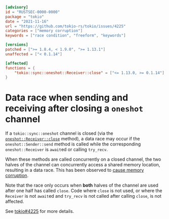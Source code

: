 ```toml
[advisory]
id = "RUSTSEC-0000-0000"
package = "tokio"
date = "2021-11-16"
url = "https://github.com/tokio-rs/tokio/issues/4225"
categories = ["memory corruption"]
keywords = ["race condition", "freeform", "keywords"]

[versions]
patched = [">= 1.8.4, < 1.9.0", ">= 1.13.1"]
unaffected = ["< 0.1.14"]

[affected]
functions = {
    "tokio::sync::oneshot::Receiver::close" = ["<= 1.13.0, >= 0.1.14"]
}
```

# Data race when sending and receiving after closing a `oneshot` channel

If a `tokio::sync::oneshot` channel is closed (via the
[`oneshot::Receiver::close`] method), a data race may occur if the
`oneshot::Sender::send` method is called while the corresponding
`oneshot::Receiver` is `await`ed or calling `try_recv`.

When these methods are called concurrently on a closed channel, the two halves
of the channel can concurrently access a shared memory location, resulting in a
data race. This has been observed to [cause memory corruption][corruption].

Note that the race only occurs when **both** halves of the channel are used
after one half has called `close`. Code where `close` is not used, or where the
`Receiver` is not `await`ed and `try_recv` is not called after calling `close`,
is not affected.

See [tokio#4225][issue] for more details.

[corruption]: https://github.com/tokio-rs/tokio/issues/4225#issuecomment-967434847
[issue]: https://github.com/tokio-rs/tokio/issues/4225
[`oneshot::Receiver::close`]: https://docs.rs/tokio/1.14.0/tokio/sync/oneshot/struct.Receiver.html#method.close
